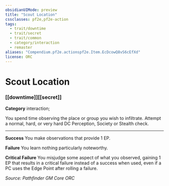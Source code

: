 ```yaml
---
obsidianUIMode: preview
title: "Scout Location"
cssclasses: pf2e,pf2e-action
tags:
  - trait/downtime
  - trait/secret
  - trait/common
  - category/interaction
  - remaster
aliases: "Compendium.pf2e.actionspf2e.Item.EcDcowQ8vS6cEfXd"
license: ORC
---
```

# Scout Location

### [[downtime]][[secret]]

**Category** interaction; 




You spend time observing the place or group you wish to infiltrate. Attempt a normal, hard, or very hard DC Perception, Society or Stealth check.

* * *

**Success** You make observations that provide 1 EP.

**Failure** You learn nothing particularly noteworthy.

**Critical Failure** You misjudge some aspect of what you observed, gaining 1 EP that results in a critical failure instead of a success when used, even if a PC uses the Edge Point after rolling a failure.

*Source: Pathfinder GM Core*
*ORC*